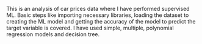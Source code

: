 This is an analysis of car prices data where I have performed supervised ML.
Basic steps like importing necessary libraries, loading the dataset to creating the ML model and getting the accuracy of the model to predict the target variable is covered.
I have used simple, multiple, polynomial regression models and decision tree.

